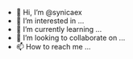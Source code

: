 - 👋 Hi, I’m @synicaex
- 👀 I’m interested in ...
- 🌱 I’m currently learning ...
- 💞️ I’m looking to collaborate on ...
- 📫 How to reach me ...

<!---
synicaex/synicaex is a ✨ special ✨ repository because its `README.md` (this file) appears on your GitHub profile.
You can click the Preview link to take a look at your changes.
--->
